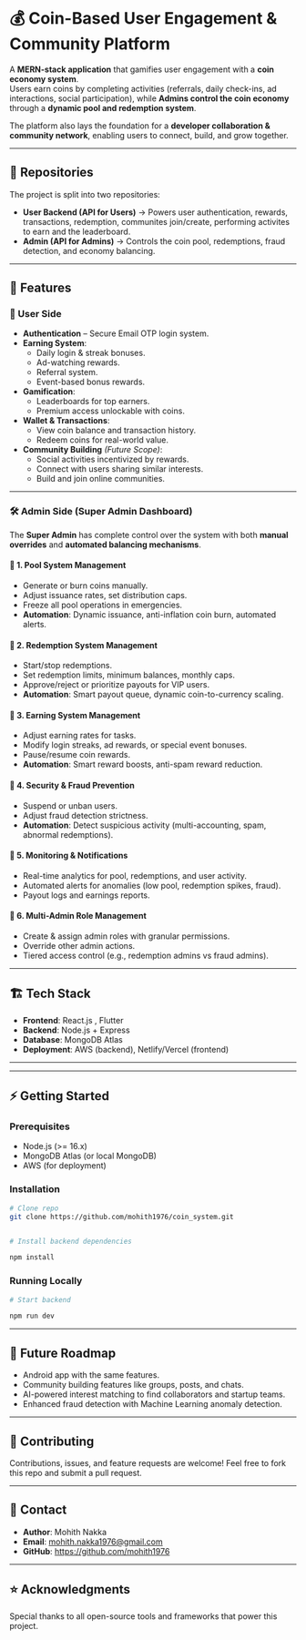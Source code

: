 # 💰 Coin-Based User Engagement & Community Platform

A **MERN-stack application** that gamifies user engagement with a **coin economy system**.  
Users earn coins by completing activities (referrals, daily check-ins, ad interactions, social participation), while **Admins control the coin economy** through a **dynamic pool and redemption system**.  

The platform also lays the foundation for a **developer collaboration & community network**, enabling users to connect, build, and grow together. 

-----

## 📂 Repositories

The project is split into two repositories:

  - **User Backend (API for Users)** → Powers user authentication, rewards, transactions, redemption, communites join/create, performing activites to earn and the leaderboard.
  - **Admin  (API for Admins)** → Controls the coin pool, redemptions, fraud detection, and economy balancing.

-----

 



## 🚀 Features

### 👤 User Side
- **Authentication** – Secure Email OTP login system.
- **Earning System**:
  - Daily login & streak bonuses.
  - Ad-watching rewards.
  - Referral system.
  - Event-based bonus rewards.
- **Gamification**:
  - Leaderboards for top earners.
  - Premium access unlockable with coins.
- **Wallet & Transactions**:
  - View coin balance and transaction history.
  - Redeem coins for real-world value.
- **Community Building** *(Future Scope)*:
  - Social activities incentivized by rewards.
  - Connect with users sharing similar interests.
  - Build and join online communities.

---

### 🛠️ Admin Side (Super Admin Dashboard)
The **Super Admin** has complete control over the system with both **manual overrides** and **automated balancing mechanisms**.

#### 📌 1. Pool System Management
- Generate or burn coins manually.
- Adjust issuance rates, set distribution caps.
- Freeze all pool operations in emergencies.
- **Automation**: Dynamic issuance, anti-inflation coin burn, automated alerts.

#### 📌 2. Redemption System Management
- Start/stop redemptions.
- Set redemption limits, minimum balances, monthly caps.
- Approve/reject or prioritize payouts for VIP users.
- **Automation**: Smart payout queue, dynamic coin-to-currency scaling.

#### 📌 3. Earning System Management
- Adjust earning rates for tasks.
- Modify login streaks, ad rewards, or special event bonuses.
- Pause/resume coin rewards.
- **Automation**: Smart reward boosts, anti-spam reward reduction.

#### 📌 4. Security & Fraud Prevention
- Suspend or unban users.
- Adjust fraud detection strictness.
- **Automation**: Detect suspicious activity (multi-accounting, spam, abnormal redemptions).

#### 📌 5. Monitoring & Notifications
- Real-time analytics for pool, redemptions, and user activity.
- Automated alerts for anomalies (low pool, redemption spikes, fraud).
- Payout logs and earnings reports.

#### 📌 6. Multi-Admin Role Management
- Create & assign admin roles with granular permissions.
- Override other admin actions.
- Tiered access control (e.g., redemption admins vs fraud admins).

---

## 🏗️ Tech Stack
- **Frontend**: React.js , Flutter 
- **Backend**: Node.js + Express  
- **Database**: MongoDB Atlas  
- **Deployment**: AWS (backend), Netlify/Vercel (frontend)  

---

-----

## ⚡ Getting Started

### Prerequisites

  - Node.js (\>= 16.x)
  - MongoDB Atlas (or local MongoDB)
  - AWS (for deployment)

### Installation

```bash
# Clone repo
git clone https://github.com/mohith1976/coin_system.git


# Install backend dependencies

npm install


```

### Running Locally

```bash
# Start backend

npm run dev

```

-----

## 🔮 Future Roadmap

  - Android app with the same features.
  - Community building features like groups, posts, and chats.
  - AI-powered interest matching to find collaborators and startup teams.
  - Enhanced fraud detection with Machine Learning anomaly detection.

-----

## 🤝 Contributing

Contributions, issues, and feature requests are welcome\! Feel free to fork this repo and submit a pull request.

-----

## 📧 Contact

  - **Author**: Mohith Nakka
  - **Email**: mohith.nakka1976@gmail.com
  - **GitHub**: https://github.com/mohith1976

-----

## ⭐ Acknowledgments

Special thanks to all open-source tools and frameworks that power this project.


